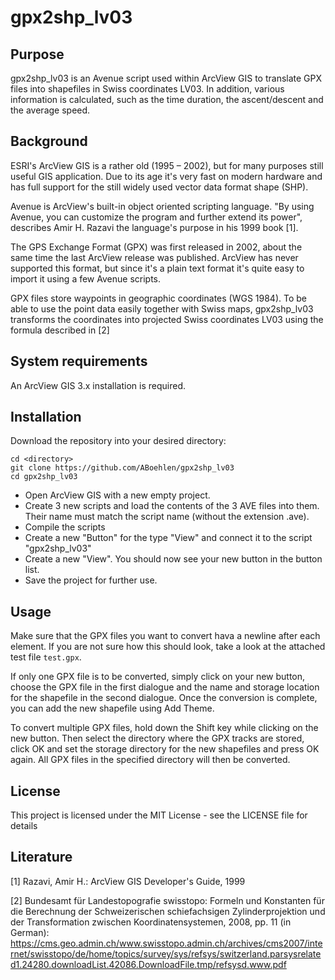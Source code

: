 # gpx2shp_lv03

## Purpose
gpx2shp_lv03 is an Avenue script used within ArcView GIS to translate GPX files into shapefiles in Swiss coordinates LV03. In addition, various information is calculated, such as the time duration, the ascent/descent and the average speed.

## Background
ESRI's ArcView GIS is a rather old (1995 – 2002), but for many purposes still useful GIS application. Due to its age it's very fast on modern hardware and has full support for the still widely used vector data format shape (SHP).

Avenue is ArcView's built-in object oriented scripting language. "By using Avenue, you can customize the program and further extend its power", describes Amir H. Razavi the language's purpose in his 1999 book \[1\].

The GPS Exchange Format (GPX) was first released in 2002, about the same time the last ArcView release was published. ArcView has never supported this format, but since it's a plain text format it's quite easy to import it using a few Avenue scripts.

GPX files store waypoints in geographic coordinates (WGS 1984). To be able to use the point data easily together with Swiss maps, gpx2shp_lv03 transforms the coordinates into projected Swiss coordinates LV03 using the formula described in \[2\]

## System requirements
An ArcView GIS 3.x installation is required.

## Installation
Download the repository into your desired directory:

```
cd <directory>
git clone https://github.com/ABoehlen/gpx2shp_lv03
cd gpx2shp_lv03
```

* Open ArcView GIS with a new empty project.
* Create 3 new scripts and load the contents of the 3 AVE files into them. Their name must match the script name (without the extension .ave).
* Compile the scripts
* Create a new "Button" for the type "View" and connect it to the script "gpx2shp_lv03"
* Create a new "View". You should now see your new button in the button list.
* Save the project for further use.

## Usage

Make sure that the GPX files you want to convert hava a newline after each element. If you are not sure how this should look, take a look at the attached test file `test.gpx`.

If only one GPX file is to be converted, simply click on your new button, choose the GPX file in the first dialogue and the name and storage location for the shapefile in the second dialogue. Once the conversion is complete, you can add the new shapefile using Add Theme.

To convert multiple GPX files, hold down the Shift key while clicking on the new button. Then select the directory where the GPX tracks are stored, click OK and set the storage directory for the new shapefiles and press OK again. All GPX files in the specified directory will then be converted.

## License

This project is licensed under the MIT License - see the LICENSE file for details

## Literature
\[1\] Razavi, Amir H.: ArcView GIS Developer's Guide, 1999

\[2\] Bundesamt für Landestopografie swisstopo: Formeln und Konstanten für die Berechnung der Schweizerischen schiefachsigen Zylinderprojektion und der Transformation zwischen Koordinatensystemen, 2008, pp. 11 (in German): https://cms.geo.admin.ch/www.swisstopo.admin.ch/archives/cms2007/internet/swisstopo/de/home/topics/survey/sys/refsys/switzerland.parsysrelated1.24280.downloadList.42086.DownloadFile.tmp/refsysd.www.pdf
